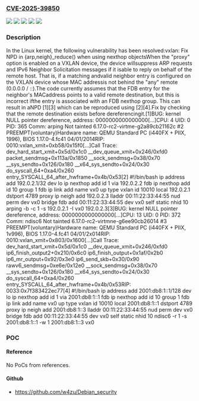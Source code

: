 ### [CVE-2025-39850](https://cve.mitre.org/cgi-bin/cvename.cgi?name=CVE-2025-39850)
![](https://img.shields.io/static/v1?label=Product&message=Linux&color=blue)
![](https://img.shields.io/static/v1?label=Version&message=&color=brightgreen)
![](https://img.shields.io/static/v1?label=Version&message=1274e1cc42264d4e629841e4f182795cb0becfd2%20&color=brightgreen)
![](https://img.shields.io/static/v1?label=Version&message=5.8%20&color=brightgreen)
![](https://img.shields.io/static/v1?label=Vulnerability&message=n%2Fa&color=blue)

### Description

In the Linux kernel, the following vulnerability has been resolved:vxlan: Fix NPD in {arp,neigh}_reduce() when using nexthop objectsWhen the "proxy" option is enabled on a VXLAN device, the device willsuppress ARP requests and IPv6 Neighbor Solicitation messages if it isable to reply on behalf of the remote host. That is, if a matching andvalid neighbor entry is configured on the VXLAN device whose MAC addressis not behind the "any" remote (0.0.0.0 / ::).The code currently assumes that the FDB entry for the neighbor's MACaddress points to a valid remote destination, but this is incorrect ifthe entry is associated with an FDB nexthop group. This can result in aNPD [1][3] which can be reproduced using [2][4].Fix by checking that the remote destination exists before dereferencingit.[1]BUG: kernel NULL pointer dereference, address: 0000000000000000[...]CPU: 4 UID: 0 PID: 365 Comm: arping Not tainted 6.17.0-rc2-virtme-g2a89cb21162c #2 PREEMPT(voluntary)Hardware name: QEMU Standard PC (i440FX + PIIX, 1996), BIOS 1.17.0-4.fc41 04/01/2014RIP: 0010:vxlan_xmit+0xb58/0x15f0[...]Call Trace: <TASK> dev_hard_start_xmit+0x5d/0x1c0 __dev_queue_xmit+0x246/0xfd0 packet_sendmsg+0x113a/0x1850 __sock_sendmsg+0x38/0x70 __sys_sendto+0x126/0x180 __x64_sys_sendto+0x24/0x30 do_syscall_64+0xa4/0x260 entry_SYSCALL_64_after_hwframe+0x4b/0x53[2] #!/bin/bash ip address add 192.0.2.1/32 dev lo ip nexthop add id 1 via 192.0.2.2 fdb ip nexthop add id 10 group 1 fdb ip link add name vx0 up type vxlan id 10010 local 192.0.2.1 dstport 4789 proxy ip neigh add 192.0.2.3 lladdr 00:11:22:33:44:55 nud perm dev vx0 bridge fdb add 00:11:22:33:44:55 dev vx0 self static nhid 10 arping -b -c 1 -s 192.0.2.1 -I vx0 192.0.2.3[3]BUG: kernel NULL pointer dereference, address: 0000000000000000[...]CPU: 13 UID: 0 PID: 372 Comm: ndisc6 Not tainted 6.17.0-rc2-virtmne-g6ee90cb26014 #3 PREEMPT(voluntary)Hardware name: QEMU Standard PC (i440FX + PIIX, 1v996), BIOS 1.17.0-4.fc41 04/01/2x014RIP: 0010:vxlan_xmit+0x803/0x1600[...]Call Trace: <TASK> dev_hard_start_xmit+0x5d/0x1c0 __dev_queue_xmit+0x246/0xfd0 ip6_finish_output2+0x210/0x6c0 ip6_finish_output+0x1af/0x2b0 ip6_mr_output+0x92/0x3e0 ip6_send_skb+0x30/0x90 rawv6_sendmsg+0xe6e/0x12e0 __sock_sendmsg+0x38/0x70 __sys_sendto+0x126/0x180 __x64_sys_sendto+0x24/0x30 do_syscall_64+0xa4/0x260 entry_SYSCALL_64_after_hwframe+0x4b/0x53RIP: 0033:0x7f383422ec77[4] #!/bin/bash ip address add 2001:db8:1::1/128 dev lo ip nexthop add id 1 via 2001:db8:1::1 fdb ip nexthop add id 10 group 1 fdb ip link add name vx0 up type vxlan id 10010 local 2001:db8:1::1 dstport 4789 proxy ip neigh add 2001:db8:1::3 lladdr 00:11:22:33:44:55 nud perm dev vx0 bridge fdb add 00:11:22:33:44:55 dev vx0 self static nhid 10 ndisc6 -r 1 -s 2001:db8:1::1 -w 1 2001:db8:1::3 vx0

### POC

#### Reference
No PoCs from references.

#### Github
- https://github.com/w4zu/Debian_security

